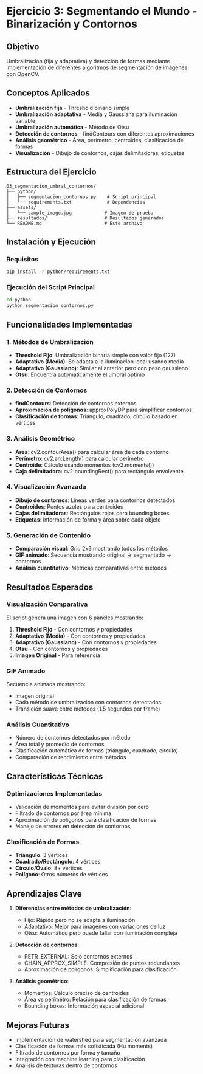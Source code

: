 # Ejercicio 3: Segmentando el Mundo - Binarización y Contornos

## Objetivo
Umbralización (fija y adaptativa) y detección de formas mediante implementación de diferentes algoritmos de segmentación de imágenes con OpenCV.

## Conceptos Aplicados
- **Umbralización fija** - Threshold binario simple
- **Umbralización adaptativa** - Media y Gaussiana para iluminación variable
- **Umbralización automática** - Método de Otsu
- **Detección de contornos** - findContours con diferentes aproximaciones
- **Análisis geométrico** - Área, perímetro, centroides, clasificación de formas
- **Visualización** - Dibujo de contornos, cajas delimitadoras, etiquetas

## Estructura del Ejercicio
```
03_segmentacion_umbral_contornos/
├── python/
│   ├── segmentacion_contornos.py    # Script principal
│   └── requirements.txt             # Dependencias
├── assets/
│   └── sample_image.jpg            # Imagen de prueba
├── resultados/                     # Resultados generados
└── README.md                       # Este archivo
```

## Instalación y Ejecución

### Requisitos
```bash
pip install -r python/requirements.txt
```

### Ejecución del Script Principal
```bash
cd python
python segmentacion_contornos.py
```

## Funcionalidades Implementadas

### 1. Métodos de Umbralización
- **Threshold Fijo**: Umbralización binaria simple con valor fijo (127)
- **Adaptativo (Media)**: Se adapta a la iluminación local usando media
- **Adaptativo (Gaussiano)**: Similar al anterior pero con peso gaussiano
- **Otsu**: Encuentra automáticamente el umbral óptimo

### 2. Detección de Contornos
- **findContours**: Detección de contornos externos
- **Aproximación de polígonos**: approxPolyDP para simplificar contornos
- **Clasificación de formas**: Triángulo, cuadrado, círculo basado en vértices

### 3. Análisis Geométrico
- **Área**: cv2.contourArea() para calcular área de cada contorno
- **Perímetro**: cv2.arcLength() para calcular perímetro
- **Centroide**: Cálculo usando momentos (cv2.moments())
- **Caja delimitadora**: cv2.boundingRect() para rectángulo envolvente

### 4. Visualización Avanzada
- **Dibujo de contornos**: Líneas verdes para contornos detectados
- **Centroides**: Puntos azules para centroides
- **Cajas delimitadoras**: Rectángulos rojos para bounding boxes
- **Etiquetas**: Información de forma y área sobre cada objeto

### 5. Generación de Contenido
- **Comparación visual**: Grid 2x3 mostrando todos los métodos
- **GIF animado**: Secuencia mostrando original → segmentado → contornos
- **Análisis cuantitativo**: Métricas comparativas entre métodos

## Resultados Esperados

### Visualización Comparativa
El script genera una imagen con 6 paneles mostrando:
1. **Threshold Fijo** - Con contornos y propiedades
2. **Adaptativo (Media)** - Con contornos y propiedades  
3. **Adaptativo (Gaussiano)** - Con contornos y propiedades
4. **Otsu** - Con contornos y propiedades
5. **Imagen Original** - Para referencia

### GIF Animado
Secuencia animada mostrando:
- Imagen original
- Cada método de umbralización con contornos detectados
- Transición suave entre métodos (1.5 segundos por frame)

### Análisis Cuantitativo
- Número de contornos detectados por método
- Área total y promedio de contornos
- Clasificación automática de formas (triángulo, cuadrado, círculo)
- Comparación de rendimiento entre métodos

## Características Técnicas

### Optimizaciones Implementadas
- Validación de momentos para evitar división por cero
- Filtrado de contornos por área mínima
- Aproximación de polígonos para clasificación de formas
- Manejo de errores en detección de contornos

### Clasificación de Formas
- **Triángulo**: 3 vértices
- **Cuadrado/Rectángulo**: 4 vértices
- **Círculo/Óvalo**: 8+ vértices
- **Polígono**: Otros números de vértices

## Aprendizajes Clave

1. **Diferencias entre métodos de umbralización**:
   - Fijo: Rápido pero no se adapta a iluminación
   - Adaptativo: Mejor para imágenes con variaciones de luz
   - Otsu: Automático pero puede fallar con iluminación compleja

2. **Detección de contornos**:
   - RETR_EXTERNAL: Solo contornos externos
   - CHAIN_APPROX_SIMPLE: Compresión de puntos redundantes
   - Aproximación de polígonos: Simplificación para clasificación

3. **Análisis geométrico**:
   - Momentos: Cálculo preciso de centroides
   - Área vs perímetro: Relación para clasificación de formas
   - Bounding boxes: Información espacial adicional

## Mejoras Futuras
- Implementación de watershed para segmentación avanzada
- Clasificación de formas más sofisticada (Hu moments)
- Filtrado de contornos por forma y tamaño
- Integración con machine learning para clasificación
- Análisis de texturas dentro de contornos
